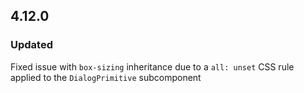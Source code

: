 ## 4.12.0

### Updated

Fixed issue with `box-sizing` inheritance due to a `all: unset` CSS rule applied to the `DialogPrimitive` subcomponent
